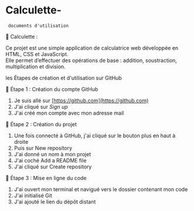 # Calculette-
     documents d'utilisation 
     
📱 Calculette :

Ce projet est une simple application de calculatrice web développée en HTML, CSS et JavaScript.  
Elle permet d’effectuer des opérations de base : addition, soustraction, multiplication et division.

les  Étapes de création et d'utilisation sur GitHub

🔹 Étape 1 : Création du compte GitHub

1. Je suis allé sur [https://github.com](https://github.com)
2. J'ai cliqué sur *Sign up*
3. J'ai créé mon compte avec mon adresse mail


🔹 Étape 2 : Création du projet

1. Une fois connecté à GitHub, j'ai cliqué sur le bouton plus  en haut à droite
2. Puis  sur New repository
3. J'ai donné un nom à mon projet
4. J'ai coché Add a README file
5. J'ai cliqué sur Create repository


🔹 Étape 3 : Mise en ligne du code

1. J'ai ouvert mon terminal et navigué vers le dossier contenant mon code 
2. J'ai initialisé Git 
3. J'ai ajouté le lien du dépôt distant
